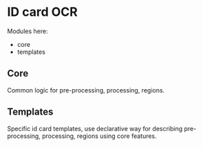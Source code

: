 # ID card OCR
Modules here:
- core
- templates

## Core
Common logic for pre-processing, processing, regions.

## Templates
Specific id card templates, use declarative way for describing pre-processing, processing, regions using core features.